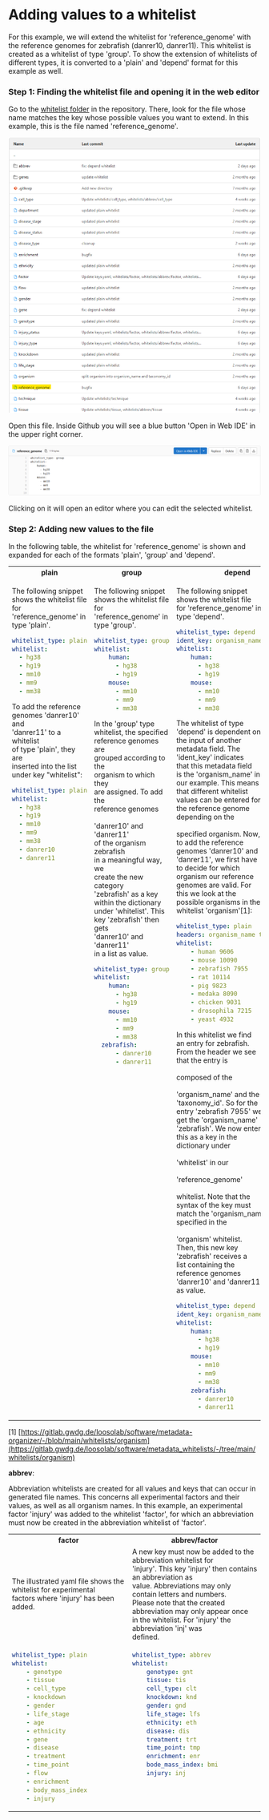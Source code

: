 # Adding values to a whitelist

For this example, we will extend the whitelist for 'reference_genome' with the reference genomes for zebrafish (danrer10, danrer11). This whitelist is created as a whitelist of type 'group'. To show the extension of whitelists of different types, it is converted to a 'plain' and 'depend' format for this example as well.

### Step 1: Finding the whitelist file and opening it in the web editor

Go to the [whitelist folder](https://gitlab.gwdg.de/loosolab/software/metadata_whitelists/-/tree/main/whitelists) in the repository. There, look for the file whose name matches the key whose possible values you want to extend. In this example, this is the file named 'reference_genome'.

![](images/whitelist_selection.png)

Open this file. Inside Github you will see a blue button 'Open in Web IDE' in the upper right corner. 

![](images/web-ide.png)

Clicking on it will open an editor where you can edit the selected whitelist.

### Step 2: Adding new values to the file

In the following table, the whitelist for 'reference_genome' is shown and expanded for each of the formats 'plain', 'group' and 'depend'.

<table>
<tr>
<th>
plain
</th>
<th>
group
</th>
<th>
depend
</th>
</tr>
<tr valign="top">
<td> 
<div>

The following snippet <br>
shows the whitelist file <br>
for 'reference_genome' in<br> 
type 'plain'.

```yaml
whitelist_type: plain
whitelist:
  - hg38
  - hg19
  - mm10
  - mm9
  - mm38
```

To add the reference <br>
genomes 'danrer10' and <br>
'danrer11' to a whitelist<br> 
of type 'plain', they are<br> 
inserted into the list <br>
under key "whitelist":

```yaml
whitelist_type: plain
whitelist:
  - hg38
  - hg19
  - mm10
  - mm9
  - mm38
  - danrer10
  - danrer11
```

</div>
</td> 
<td> 
<div>

The following snippet <br>
shows the whitelist file <br>
for 'reference_genome' in<br> 
type 'group'.

```yaml
whitelist_type: group
whitelist:
    human:
      - hg38
      - hg19
    mouse:
      - mm10
      - mm9
      - mm38
```

In the 'group' type <br>
whitelist, the specified<br> 
reference genomes are <br>
grouped according to the <br>
organism to which they <br>
are assigned. To add the <br>
reference genomes <br>   
'danrer10' and 'danrer11'<br> 
of the organism zebrafish<br> 
in a meaningful way, we <br>
create the new category <br>
'zebrafish' as a key <br>
within the dictionary <br>
under 'whitelist'. This <br>
key 'zebrafish' then gets<br> 
'danrer10' and 'danrer11'<br> 
in a list as value.

```yaml
whitelist_type: group
whitelist:
    human:
      - hg38
      - hg19
    mouse:
      - mm10
      - mm9
      - mm38
  zebrafish:
      - danrer10
      - danrer11
```

</div>
</td>
<td markdown="1"> 

The following snippet <br>
shows the whitelist file <br>
for 'reference_genome' in<br> 
type 'depend'.

```yaml
whitelist_type: depend
ident_key: organism_name
whitelist:
    human:
      - hg38
      - hg19
    mouse:
      - mm10
      - mm9
      - mm38
```

The whitelist of type <br>
'depend' is dependent on <br>
the input of another <br>
metadata field. The <br> 
'ident_key' indicates <br>
that this metadata field <br>
is the 'organism_name' in<br> 
our example. This means <br>
that different whitelist <br>
values can be entered for<br> 
the reference genome <br>
depending on the <br>    
specified organism. Now, <br>
to add the reference <br>
genomes 'danrer10' and <br>
'danrer11', we first have<br> 
to decide for which <br> 
organism our reference <br>
genomes are valid. For <br>
this we look at the <br> 
possible organisms in the<br>
 whitelist 'organism'[1]:

```yaml
whitelist_type: plain
headers: organism_name taxonomy_id
whitelist:
    - human 9606
    - mouse 10090
    - zebrafish 7955
    - rat 10114
    - pig 9823
    - medaka 8090
    - chicken 9031
    - drosophila 7215
    - yeast 4932
```

In this whitelist we find<br>
an entry for zebrafish. <br>
From the header we see <br>
that the entry is <br>   
composed of the <br>     
'organism_name' and the <br>
'taxonomy_id'. So for the<br> 
entry 'zebrafish 7955' we<br> 
get the 'organism_name' <br>
'zebrafish'. We now enter<br> 
this as a key in the <br>
dictionary under <br>    
'whitelist' in our <br>  
'reference_genome' <br>  
whitelist. Note that the <br>
syntax of the key must <br>
match the 'organism_name'<br> 
specified in the <br>    
'organism' whitelist. <br>
Then, this new key <br>
'zebrafish' receives a <br>
list containing the <br>
reference genomes <br>
'danrer10' and 'danrer11'<br> 
as value.

```yaml
whitelist_type: depend
ident_key: organism_name
whitelist:
    human:
      - hg38
      - hg19
    mouse:
      - mm10
      - mm9
      - mm38
    zebrafish:
      - danrer10
      - danrer11
```

</td>
</tr>
</table>

[1] [https://gitlab.gwdg.de/loosolab/software/metadata-organizer/-/blob/main/whitelists/organism](https://gitlab.gwdg.de/loosolab/software/metadata_whitelists/-/tree/main/whitelists/organism)

__abbrev__:

Abbreviation whitelists are created for all values and keys that can occur in generated file names. This concerns all experimental factors and their values, as well as all organism names. In this example, an experimental factor 'injury' was added to the whitelist 'factor', for which an abbreviation must now be created in the abbreviation whitelist of 'factor'.

<table>
<tr>
<th>
factor
</th>
<th>
abbrev/factor
</th>
</tr>
<tr>
<td>
The illustrated yaml file shows the whitelist for experimental <br>
factors where 'injury' has been added.
</td>
<td>
A new key must now be added to the abbreviation whitelist for <br>
'injury'. This key 'injury' then contains an abbreviation as <br>
value. Abbreviations may only contain letters and numbers. <br>
Please note that the created abbreviation may only appear once <br>
in the whitelist. For 'injury' the abbreviation 'inj' was <br>
defined.
</td>
</tr>
<tr valign="top">
<td> 
<div>

```yaml
whitelist_type: plain
whitelist:
    - genotype
    - tissue
    - cell_type
    - knockdown
    - gender
    - life_stage
    - age
    - ethnicity
    - gene
    - disease
    - treatment
    - time_point
    - flow
    - enrichment
    - body_mass_index
    - injury
```

</div>
</td> 
<td> 
<div>

```yaml
whitelist_type: abbrev
whitelist:
    genotype: gnt
    tissue: tis
    cell_type: clt
    knockdown: knd
    gender: gnd
    life_stage: lfs
    ethnicity: eth
    disease: dis
    treatment: trt
    time_point: tmp
    enrichment: enr
    bode_mass_index: bmi
    injury: inj
```

</div>
</td>
</tr>
</table>

